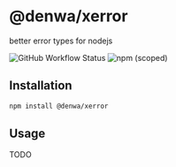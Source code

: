 # @denwa/xerror
better error types for nodejs

![GitHub Workflow Status](https://img.shields.io/github/workflow/status/juanka881/denwa-xerror/master-ci)
![npm (scoped)](https://img.shields.io/npm/v/@denwa/xerror)

## Installation
```sh
npm install @denwa/xerror
```

## Usage
TODO

